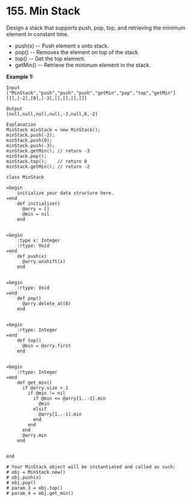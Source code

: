 # 155. Min Stack

Design a stack that supports push, pop, top, and retrieving the minimum element in constant time.

* push\(x\) -- Push element x onto stack.
* pop\(\) -- Removes the element on top of the stack.
* top\(\) -- Get the top element.
* getMin\(\) -- Retrieve the minimum element in the stack.

**Example 1:**

```text
Input
["MinStack","push","push","push","getMin","pop","top","getMin"]
[[],[-2],[0],[-3],[],[],[],[]]

Output
[null,null,null,null,-3,null,0,-2]

Explanation
MinStack minStack = new MinStack();
minStack.push(-2);
minStack.push(0);
minStack.push(-3);
minStack.getMin(); // return -3
minStack.pop();
minStack.top();    // return 0
minStack.getMin(); // return -2
```



```text
class MinStack

=begin
    initialize your data structure here.
=end
    def initialize()
      @arry = []
      @min = nil
    end


=begin
    :type x: Integer
    :rtype: Void
=end
    def push(x)
      @arry.unshift(x)
    end


=begin
    :rtype: Void
=end
    def pop()
      @arry.delete_at(0)
    end


=begin
    :rtype: Integer
=end
    def top()
      @min = @arry.first
    end


=begin
    :rtype: Integer
=end
    def get_min()
      if @arry.size > 1
        if @min != nil
          if @min <= @arry[1..-1].min
            @min
          elsif
            @arry[1..-1].min
          end
        end
      end
      @arry.min
    end


end

# Your MinStack object will be instantiated and called as such:
# obj = MinStack.new()
# obj.push(x)
# obj.pop()
# param_3 = obj.top()
# param_4 = obj.get_min()
```


